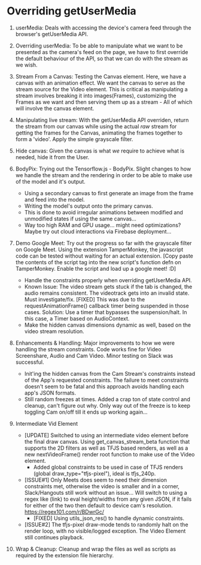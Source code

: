 # Overriding getUserMedia

1. userMedia: Deals with accessing the device's camera feed through the browser's getUserMedia API.

2. Overriding userMedia: To be able to manipulate what we want to be presented as the camera's feed on the page, we have to
first override the default behaviour of the API, so that we can do with the stream as we wish.

3. Stream From a Canvas: Testing the Canvas element. Here, we have a canvas with an animation effect. We want the canvas to
serve as the stream source for the Video element. This is critical as manipulating a stream involves breaking it into images(Frames),
customizing the Frames as we want and then serving them up as a stream - All of which will involve the canvas element.

4. Manipulating live stream: With the getUserMedia API overriden, return the stream from our canvas while using the actual *raw* stream
for getting the frames for the Canvas, animating the frames together to form a 'video'. Apply the simple grayscale filter.

5. Hide canvas: Given the canvas is what *we* require to achieve what is needed, hide it from the User.

6. BodyPix: Trying out the Tensorflow.js - BodyPix. Slight changes to how we handle the stream and the rendering in order to be able to
make use of the model and it's output.
    * Using a secondary canvas to first generate an image from the frame and feed into the model.
    * Writing the model's output onto the primary canvas.
    * This is done to avoid irregular animations between modified and unmodified states if using the same canvas...
    * Way too high RAM and GPU usage... might need optimizations? Maybe try out cloud interactions via 
    Firebase deployment...

7. Demo Google Meet: Try out the progress so far with the grayscale filter on Google Meet. Using the extension TamperMonkey, the javascript code can be tested without waiting for an actual extension. [Copy paste the contents of the script tag into the new script's function defn on TamperMonkey. Enable the script and load up a google meet! :D]
    * Handle the constraints properly when overriding getUserMedia API.
    * Known Issue: The video stream gets stuck if the tab is changed, the audio remains consistent. The videotrack gets into an
    invalid state. Must investigate/fix.
        [FIXED] This was due to the requestAnimationFrame() callback timer being suspended in those cases. 
        Solution: Use a timer that bypasses the suspension/halt. In this case, a Timer based on AudioContext.
    * Make the hidden canvas dimensions dynamic as well, based on the video stream resolution.

8. Enhancements & Handling: Major improvements to how we were handling the stream constraints. Code works fine for Video Screenshare, Audio and Cam Video. Minor testing on Slack was successful.
    * Init'ing the hidden canvas from the Cam Stream's constraints instead of the App's requested constraints.
    The failure to meet constraints doesn't seem to be fatal and this approach avoids handling each app's JSON formats.
    * Still random freezes at times. Added a crap ton of state control and cleanup, can't figure out why. Only way out of the freeze is to keep toggling Cam on/off till it ends up working again...

9. Intermediate Vid Element
    * [UPDATE] Switched to using an intermediate video element before the final draw canvas. Using get_canvas_stream_beta function that supports the 2D filters as well as TFJS based renders, as well as a new
    nextVideoFrame() render root function to make use of the Video element.
      * Added global constraints to be used in case of TFJS renders (global draw_type="tfjs-pixel"), ideal is tfjs_240p.
    * [ISSUE#1] Only Meets does seem to need their dimension constraints met, otherwise the video is smaller and in a corner, Slack/Hangouts still work without an issue... Will switch to using a regex like (link) to eval height/widths from any given JSON, if it fails for either of the two then default to device cam's resolution.
    https://regex101.com/r/BDwrGc/
      * [FIXED] Using utils_json_res() to handle dynamic constraints.
    * [ISSUE#2] The tfjs-pixel draw-mode tends to randomly halt on the render loop, with no visible/logged exception. The Video Element still continues playback.

10. Wrap & Cleanup: Cleanup and wrap the files as well as scripts as required by the extension file hierarchy.
